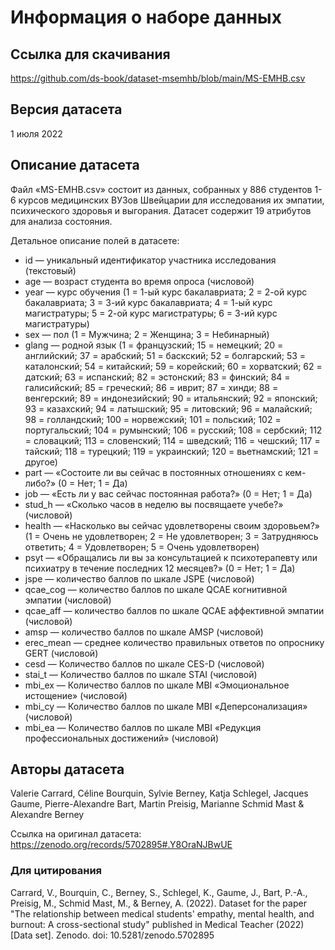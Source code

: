 # Информация о наборе данных
## Ссылка для скачивания
https://github.com/ds-book/dataset-msemhb/blob/main/MS-EMHB.csv

## Версия датасета

1 июля 2022

## Описание датасета
Файл «MS-EMHB.csv» состоит из данных, собранных у 886 студентов 1-6 курсов медицинских ВУЗов Швейцарии для исследования их эмпатии, психического здоровья и выгорания. Датасет содержит 19 атрибутов для анализа состояния. 

Детальное описание полей в датасете:
- id — уникальный идентификатор участника исследования (текстовый)
- age — возраст студента во время опроса (числовой)
- year — курс обучения (1 = 1-ый курс бакалавриата; 2 = 2-ой курс бакалавриата; 3 = 3-ий курс бакалавриата; 4 = 1-ый курс магистратуры; 5 = 2-ой курс магистратуры; 6 = 3-ий курс магистратуры)
- sex — пол (1 = Мужчина; 2 = Женщина; 3 = Небинарный)
- glang — родной язык (1 = французский; 15 = немецкий; 20 = английский; 37 = арабский; 51 = баскский; 52 = болгарский; 53 = каталонский; 54 = китайский; 59 = корейский; 60 = хорватский; 62 = датский; 63 = испанский; 82 = эстонский; 83 = финский; 84 = галисийский; 85 = греческий; 86 = иврит; 87 = хинди; 88 = венгерский; 89 = индонезийский; 90 = итальянский; 92 = японский; 93 = казахский; 94 = латышский; 95 = литовский; 96 = малайский; 98 = голландский; 100 = норвежский; 101 = польский; 102 = португальский; 104 = румынский; 106 = русский; 108 = сербский; 112 = словацкий; 113 = словенский; 114 = шведский; 116 = чешский; 117 = тайский; 118 = турецкий; 119 = украинский; 120 = вьетнамский; 121 = другое)
- part — «Состоите ли вы сейчас в постоянных отношениях с кем-либо?» (0 = Нет; 1 = Да)
- job — «Есть ли у вас сейчас постоянная работа?» (0 = Нет; 1 = Да)
- stud_h — «Сколько часов в неделю вы посвящаете учебе?» (числовой)
- health — «Насколько вы сейчас удовлетворены своим здоровьем?» (1 = Очень не удовлетворен; 2 = Не удовлетворен; 3 = Затрудняюсь ответить; 4 = Удовлетворен; 5 = Очень удовлетворен)
- psyt — «Обращались ли вы за консультацией к психотерапевту или психиатру в течение последних 12 месяцев?» (0 = Нет; 1 = Да)
- jspe — количество баллов по шкале JSPE (числовой)
- qcae_cog — количество баллов по шкале QCAE когнитивной эмпатии (числовой)
- qcae_aff — количество баллов по шкале QCAE аффективной эмпатии (числовой)
- amsp — количество баллов по шкале AMSP (числовой)
- erec_mean — среднее количество правильных ответов по опроснику GERT (числовой)
- cesd — Количество баллов по шкале CES-D (числовой)
- stai_t — Количество баллов по шкале STAI (числовой)
- mbi_ex — Количество баллов по шкале MBI «Эмоциональное истощение» (числовой)
- mbi_cy — Количество баллов по шкале MBI «Деперсонализация» (числовой)
- mbi_ea — Количество баллов по шкале MBI «Редукция профессиональных достижений» (числовой)

## Авторы датасета
Valerie Carrard, Céline Bourquin, Sylvie Berney, Katja Schlegel, Jacques Gaume, Pierre-Alexandre Bart, Martin Preisig, Marianne Schmid Mast & Alexandre Berney 

Ссылка на оригинал датасета: https://zenodo.org/records/5702895#.Y8OraNJBwUE 

### Для цитирования
Carrard, V., Bourquin, C., Berney, S., Schlegel, K., Gaume, J., Bart, P.-A., Preisig, M., Schmid Mast, M., & Berney, A. (2022). Dataset for the paper "The relationship between medical students' empathy, mental health, and burnout: A cross-sectional study" published in Medical Teacher (2022) [Data set]. Zenodo. doi: 10.5281/zenodo.5702895
